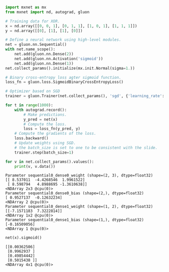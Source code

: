 

```python
import mxnet as mx
from mxnet import nd, autograd, gluon

# Training data for XOR.
x = nd.array([[0, 0, 1], [0, 1, 1], [1, 0, 1], [1, 1, 1]])
y = nd.array([[0], [1], [1], [0]])

# Define a neural network using high-level modules.
net = gluon.nn.Sequential()
with net.name_scope():
    net.add(gluon.nn.Dense(2))
    net.add(gluon.nn.Activation('sigmoid'))
    net.add(gluon.nn.Dense(1))
net.collect_params().initialize(mx.init.Normal(sigma=1.))

# Binary cross-entropy loss agter sigmoid function.
loss_fn = gluon.loss.SigmoidBinaryCrossEntropyLoss()

# Optimizer based on SGD
trainer = gluon.Trainer(net.collect_params(), 'sgd', {'learning_rate': 0.5})

for t in range(1000):
    with autograd.record():
        # Make predictions.
        y_pred = net(x)
        # Compute the loss.
        loss = loss_fn(y_pred, y)
    # Compute the gradients of the loss.
    loss.backward()
    # Update weights using SGD.
    # the batch_size is set to one to be consistent with the slide.
    trainer.step(batch_size=1)
```


```python
for v in net.collect_params().values():
    print(v, v.data())
```

    Parameter sequential0_dense0_weight (shape=(2, 3), dtype=float32) 
    [[ 8.537011  -4.4268546  1.9961522]
     [ 8.598794   4.8988695 -1.3610638]]
    <NDArray 2x3 @cpu(0)>
    Parameter sequential0_dense0_bias (shape=(2,), dtype=float32) 
    [ 0.9527137  -0.12632234]
    <NDArray 2 @cpu(0)>
    Parameter sequential0_dense1_weight (shape=(1, 2), dtype=float32) 
    [[-7.1571183  7.3222814]]
    <NDArray 1x2 @cpu(0)>
    Parameter sequential0_dense1_bias (shape=(1,), dtype=float32) 
    [-0.16509056]
    <NDArray 1 @cpu(0)>



```python
net(x).sigmoid()
```




    
    [[0.00362506]
     [0.9962937 ]
     [0.49854442]
     [0.5015438 ]]
    <NDArray 4x1 @cpu(0)>


